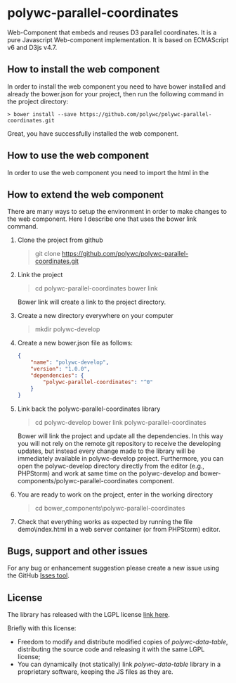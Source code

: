 # polywc-parallel-coordinates
Web-Component that embeds and reuses D3 parallel coordinates. It is a pure Javascript Web-component implementation. It is based on ECMAScript v6 and D3js v4.7.

## How to install the web component
In order to install the web component you need to have bower installed and already the bower.json for your project, then run the following command in the project directory:

    > bower install --save https://github.com/polywc/polywc-parallel-coordinates.git
    
Great, you have successfully installed the web component.

## How to use the web component
In order to use the web component you need to import the html in the 

## How to extend the web component
There are many ways to setup the environment in order to make changes to the web component. Here I describe one that uses the bower link command. 

1. Clone the project from github

    > git clone https://github.com/polywc/polywc-parallel-coordinates.git
  
2. Link the project 

    > cd polywc-parallel-coordinates
    > bower link
    
    Bower link will create a link to the project directory.
    
3. Create a new directory everywhere on your computer

    > mkdir polywc-develop
    
4. Create a new bower.json file as follows:

    ```json
    { 
        "name": "polywc-develop",
        "version": "1.0.0",
        "dependencies": {
            "polywc-parallel-coordinates": "^0"
        }
    }
    ```
    
5. Link back the polywc-parallel-coordinates library

    > cd polywc-develop
    > bower link polywc-parallel-coordinates
   
   Bower will link the project and update all the dependencies. In this way you will not rely on the remote git repository to receive the developing updates, but instead every change made to the library will be immediately available in polywc-develop project. Furthermore, you can open the polywc-develop directory directly from the editor (e.g., PHPStorm) and work at same time on the polywc-develop and bower-components/polywc-parallel-coordinates component.
   
6. You are ready to work on the project, enter in the working directory

    > cd bower_components\polywc-parallel-coordinates
    
7. Check that everything works as expected by running the file demo\index.html in a web server container (or from PHPStorm) editor.

## Bugs, support and other issues

For any bug or enhancement suggestion please create a new issue using the GitHub [Isses tool](https://github.com/polywc/polywc-parallel-coordinates/issues).

## License 

The library has released with the LGPL license [link here](http://www.gnu.org/licenses/lgpl.html).

Briefly with this license:
 
 - Freedom to modify and distribute modified copies of _polywc-data-table_, distributing the source code and releasing it with the same LGPL license;
 - You can dynamically (not statically) link _polywc-data-table_ library in a proprietary software, keeping the JS files as they are.


